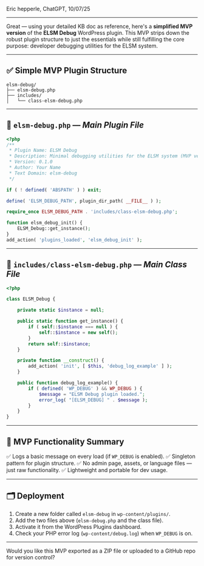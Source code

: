 Eric hepperle, ChatGPT, 10/07/25



---


Great — using your detailed KB doc as reference, here's a **simplified MVP version** of the **ELSM Debug** WordPress plugin. This MVP strips down the robust plugin structure to just the essentials while still fulfilling the core purpose: developer debugging utilities for the ELSM system.

---

## ✅ **Simple MVP Plugin Structure**

```
elsm-debug/
├── elsm-debug.php
├── includes/
│   └── class-elsm-debug.php
```

---

## 🧩 `elsm-debug.php` — *Main Plugin File*

```php
<?php
/**
 * Plugin Name: ELSM Debug
 * Description: Minimal debugging utilities for the ELSM system (MVP version).
 * Version: 0.1.0
 * Author: Your Name
 * Text Domain: elsm-debug
 */

if ( ! defined( 'ABSPATH' ) ) exit;

define( 'ELSM_DEBUG_PATH', plugin_dir_path( __FILE__ ) );

require_once ELSM_DEBUG_PATH . 'includes/class-elsm-debug.php';

function elsm_debug_init() {
    ELSM_Debug::get_instance();
}
add_action( 'plugins_loaded', 'elsm_debug_init' );
```

---

## 🧱 `includes/class-elsm-debug.php` — *Main Class File*

```php
<?php

class ELSM_Debug {

    private static $instance = null;

    public static function get_instance() {
        if ( self::$instance === null ) {
            self::$instance = new self();
        }
        return self::$instance;
    }

    private function __construct() {
        add_action( 'init', [ $this, 'debug_log_example' ] );
    }

    public function debug_log_example() {
        if ( defined( 'WP_DEBUG' ) && WP_DEBUG ) {
            $message = "ELSM Debug plugin loaded.";
            error_log( "[ELSM_DEBUG] " . $message );
        }
    }
}
```

---

## 🧪 MVP Functionality Summary

✅ Logs a basic message on every load (if `WP_DEBUG` is enabled).
✅ Singleton pattern for plugin structure.
✅ No admin page, assets, or language files — just raw functionality.
✅ Lightweight and portable for dev usage.

---

## 🗂️ Deployment

1. Create a new folder called `elsm-debug` in `wp-content/plugins/`.
2. Add the two files above (`elsm-debug.php` and the class file).
3. Activate it from the WordPress Plugins dashboard.
4. Check your PHP error log (`wp-content/debug.log`) when `WP_DEBUG` is on.

---

Would you like this MVP exported as a ZIP file or uploaded to a GitHub repo for version control?
